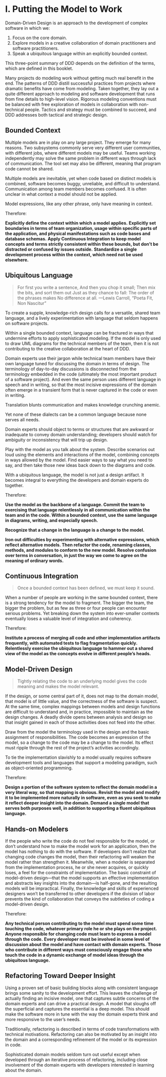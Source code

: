 # I. Putting the Model to Work

Domain-Driven Design is an approach to the development of complex software in which we:

1. Focus on the core domain.
2. Explore models in a creative collaboration of domain practitioners and software practitioners.
3. Speak a ubiquitous language within an explicitly bounded context.

This three-point summary of DDD depends on the definition of the terms, which are defined in this booklet.

Many projects do modeling work without getting much real benefit in the end. The patterns of DDD distill successful practices from projects where dramatic benefits have come from modeling. Taken together, they lay out a quite different approach to modeling and software development that runs from fine details to high-level vision. Rigorous modeling conventions must be balanced with free exploration of models in collaboration with non-technical people. Tactics and strategy must be combined to succeed, and DDD addresses both tactical and strategic design.


## Bounded Context

Multiple models are in play on any large project.
They emerge for many reasons.
Two subsystems commonly serve very different user communities, with different jobs, where different models may be useful.
Teams working independently may solve the same problem in different ways through lack of communication.
The tool set may also be different, meaning that program code cannot be shared.

Multiple models are inevitable, yet when code based on distinct models is combined, software becomes buggy, unreliable, and difficult to understand.
Communication among team members becomes confused.
It is often unclear in what context a model should not be applied.

Model expressions, like any other phrase, only have meaning in context.

Therefore:

**Explicitly define the context within which a model applies.**
**Explicitly set boundaries in terms of team organization, usage within specific parts of the application, and physical manifestations such as code bases and database schemas.**
**Apply Continuous Integration to keep model concepts and terms strictly consistent within these bounds, but don’t be distracted or confused by issues outside.**
**Standardize a single development process within the context, which need not be used elsewhere.**


## Ubiquitous Language

> For first you write a sentence,
> And then you chop it small;
> Then mix the bits, and sort them out
> Just as they chance to fall:
> The order of the phrases makes
> No difference at all.
> —Lewis Carroll, “Poeta Fit, Non Nascitur”

To create a supple, knowledge-rich design calls for a versatile, shared team language, and a lively experimentation with language that seldom happens on software projects.

Within a single bounded context, language can be fractured in ways that undermine efforts to apply sophisticated modeling.
If the model is only used to draw UML diagrams for the technical members of the team, then it is not contributing to the creative collaboration at the heart of DDD.

Domain experts use their jargon while technical team members have their own language tuned for discussing the domain in terms of design.
The terminology of day-to-day discussions is disconnected from the terminology embedded in the code (ultimately the most important product of a software project).
And even the same person uses different language in speech and in writing, so that the most incisive expressions of the domain often emerge in a transient form that is never captured in the code or even in writing.

Translation blunts communication and makes knowledge crunching anemic.

Yet none of these dialects can be a common language because none serves all needs.

Domain experts should object to terms or structures that are awkward or inadequate to convey domain understanding; developers should watch for ambiguity or inconsistency that will trip up design.


Play with the model as you talk about the system.
Describe scenarios out loud using the elements and interactions of the model, combining concepts in ways allowed by the model.
Find easier ways to say what you need to say, and then take those new ideas back down to the diagrams and code.


With a ubiquitous language, the model is not just a design artifact.
It becomes integral to everything the developers and domain experts do together.


Therefore:

**Use the model as the backbone of a language.
Commit the team to exercising that language relentlessly in all communication within the team and in the code.
Within a bounded context, use the same language in diagrams, writing, and especially speech.**

**Recognize that a change in the language is a change to the model.**

**Iron out difficulties by experimenting with alternative expressions, which reflect alternative models.
Then refactor the code, renaming classes, methods, and modules to conform to the new model.
Resolve confusion over terms in conversation, in just the way we come to agree on the meaning of ordinary words.**

## Continuous Integration

> Once a bounded context has been defined, we must keep it sound.

When a number of people are working in the same bounded context, there is a strong tendency for the model to fragment.
The bigger the team, the bigger the problem, but as few as three or four people can encounter serious problems.
Yet breaking down the system into ever-smaller contexts eventually loses a valuable level of integration and coherency.

Therefore:

**Institute a process of merging all code and other implementation artifacts frequently, with automated tests to flag fragmentation quickly.
Relentlessly exercise the ubiquitous language to hammer out a shared view of the model as the concepts evolve in different people’s heads.**

## Model-Driven Design

> Tightly relating the code to an underlying model gives the code meaning and makes the model relevant.

If the design, or some central part of it, does not map to the domain model, that model is of little value, and the correctness of the software is suspect.
At the same time, complex mappings between models and design functions are difficult to understand and, in practice, impossible to maintain as the design changes.
A deadly divide opens between analysis and design so that insight gained in each of those activities does not feed into the other.

Draw from the model the terminology used in the design and the basic assignment of responsibilities.
The code becomes an expression of the model, so a change to the code may be a change to the model.
Its effect must ripple through the rest of the project’s activities accordingly.

To tie the implementation slavishly to a model usually requires software development tools and languages that support a modeling paradigm, such as object-oriented programming.

Therefore:

**Design a portion of the software system to reflect the domain model in a very literal way, so that mapping is obvious.
Revisit the model and modify it to be implemented more naturally in software, even as you seek to make it reflect deeper insight into the domain.
Demand a single model that serves both purposes well, in addition to supporting a fluent ubiquitous language.**

## Hands-on Modelers

If the people who write the code do not feel responsible for the model, or don’t understand how to make the model work for an application, then the model has nothing to do with the software.
If developers don’t realize that changing code changes the model, then their refactoring will weaken the model rather than strengthen it.
Meanwhile, when a modeler is separated from the implementation process, he or she never acquires, or quickly loses, a feel for the constraints of implementation.
The basic constraint of model-driven design—that the model supports an effective implementation and abstracts key insights into the domain—is half-gone, and the resulting models will be impractical.
Finally, the knowledge and skills of experienced designers won’t be transferred to other developers if the division of labor prevents the kind of collaboration that conveys the subtleties of coding a model-driven design.


Therefore:

**Any technical person contributing to the model must spend some time touching the code, whatever primary role he or she plays on the project.**
**Anyone responsible for changing code must learn to express a model through the code.**
**Every developer must be involved in some level of discussion about the model and have contact with domain experts.**
**Those who contribute in different ways must consciously engage those who touch the code in a dynamic exchange of model ideas through the ubiquitous language.**


## Refactoring Toward Deeper Insight

Using a proven set of basic building blocks along with consistent language brings some sanity to the development effort.
This leaves the challenge of actually finding an incisive model, one that captures subtle concerns of the domain experts and can drive a practical design.
A model that sloughs off the superficial and captures the essential is a deep model.
This should make the software more in tune with the way the domain experts think and more responsive to the user’s needs.

Traditionally, refactoring is described in terms of code transformations with technical motivations.
Refactoring can also be motivated by an insight into the domain and a corresponding refinement of the model or its expression in code.

Sophisticated domain models seldom turn out useful except when developed through an iterative process of refactoring, including close involvement of the domain experts with developers interested in learning about the domain.

